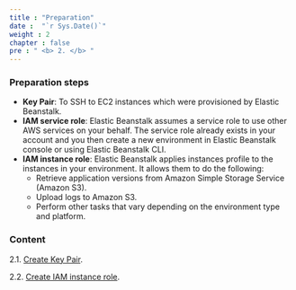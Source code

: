 ```yaml
---
title : "Preparation"
date :  "`r Sys.Date()`" 
weight : 2 
chapter : false
pre : " <b> 2. </b> "
---
```

### Preparation steps
- **Key Pair**: To SSH to EC2 instances which were provisioned by Elastic Beanstalk.
- **IAM service role**: Elastic Beanstalk assumes a service role to use other AWS services on your behalf. The service role already exists in your account and you then create a new environment in Elastic Beanstalk console or using Elastic Beanstalk CLI.
- **IAM instance role**: Elastic Beanstalk applies instances profile to the instances in your environment. It allows them to do the following:
    + Retrieve application versions from Amazon Simple Storage Service (Amazon S3).
    + Upload logs to Amazon S3.
    + Perform other tasks that vary depending on the environment type and platform.

### Content

2.1. [Create Key Pair](2-Preparation/2.1-createkeypair/).

2.2. [Create IAM instance role](2-Preparation/2.2-createinstancerole/).
